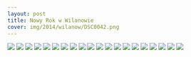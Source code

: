 ```yaml
---
layout: post
title: Nowy Rok w Wilanowie
cover: img/2014/wilanow/DSC0042.png
---
```

<img src="/img/2014/wilanow/DSC0042.png">
<img src="/img/2014/wilanow/DSC0004.png">
<img src="/img/2014/wilanow/DSC0006.png">
<img src="/img/2014/wilanow/DSC0020.png">
<img src="/img/2014/wilanow/DSC0021.png">
<img src="/img/2014/wilanow/DSC0029.png">
<img src="/img/2014/wilanow/DSC0031.png">
<img src="/img/2014/wilanow/DSC0032.png">
<img src="/img/2014/wilanow/DSC0035.png">
<img src="/img/2014/wilanow/DSC0043.png">
<img src="/img/2014/wilanow/DSC0046.png">
<img src="/img/2014/wilanow/DSC0051.png">
<img src="/img/2014/wilanow/DSC0064.png">
<img src="/img/2014/wilanow/DSC0067.png">
<img src="/img/2014/wilanow/DSC0074.png">
<img src="/img/2014/wilanow/DSC0076.png">
<img src="/img/2014/wilanow/DSC0079.png">
<img src="/img/2014/wilanow/DSC0082.png">
<img src="/img/2014/wilanow/DSC0088.png">
<img src="/img/2014/wilanow/DSC0097.png">

<div class="fb-comments" data-href="http://emilkape.github.io/Kepa-2014" data-numposts="5" data-width="100%"></div>
